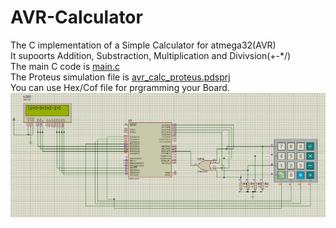 # AVR-Calculator
The C implementation of a Simple Calculator for atmega32(AVR)  
It supoorts Addition, Substraction, Multiplication and Divivsion(+-*/)  
The main C code is [main.c](/main.c)    
The Proteus simulation file is [avr_calc_proteus.pdsprj](/avr_calc_proteus.pdsprj)  
You can use Hex/Cof file for prgramming your Board.  
![simulation](/simulation.JPG)
